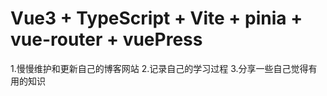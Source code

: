 # Vue3 + TypeScript + Vite + pinia + vue-router + vuePress
1.慢慢维护和更新自己的博客网站
2.记录自己的学习过程
3.分享一些自己觉得有用的知识
